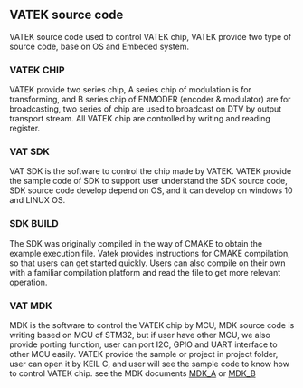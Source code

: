 ## VATEK source code
VATEK source code used to control VATEK chip, VATEK provide two type of source code, base on OS and Embeded system.
### VATEK CHIP
VATEK provide two series chip, A series chip of modulation is for transforming, and B series chip of ENMODER (encoder & modulator) are for broadcasting, two series of chip are used to broadcast on DTV by output transport stream. All VATEK chip are controlled by writing and reading register.
### VAT SDK
VAT SDK is the software to control the chip made by VATEK. VATEK provide the sample code of SDK to support user understand the SDK source code, SDK source code develop depend on OS, and it can develop on windows 10 and LINUX OS.
### SDK BUILD
The SDK was originally compiled in the way of CMAKE to obtain the example execution file. Vatek provides instructions for CMAKE compilation, so that users can get started quickly. Users can also compile on their own with a familiar compilation platform and read the file to get more relevant operation.
### VAT MDK
MDK is the software to control the VATEK chip by MCU, MDK source code is writing based on MCU of STM32, but if user have other MCU, we also provide porting function, user can port I2C, GPIO and UART interface to other MCU easily. VATEK provide the sample or project in project folder, user can open it by KEIL C, and user will see the sample code to know how to control VATEK chip. see the MDK documents [MDK_A](https://github.com/Chester9516/vat/blob/source-code/MDK/220216_MDK_Aseries.pdf) or [MDK_B](https://github.com/Chester9516/vat/blob/source-code/MDK/220216_MDK_Bseries.pdf)

